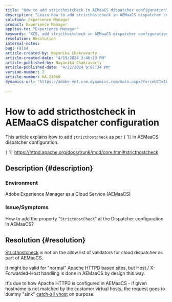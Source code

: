 ```yaml
---
title: "How to add stricthostcheck in AEMaaCS dispatcher configuration"
description: "Learn how to add stricthostcheck in AEMaaCS dispatcher configuration."
solution: Experience Manager
product: Experience Manager
applies-to: "Experience Manager"
keywords: "KCS, add stricthostcheck in AEMaaCS dispatcher configuration, experience manager, cloud"
resolution: Resolution
internal-notes: 
bug: False
article-created-by: Nayanika Chakravarty
article-created-date: "4/19/2024 3:46:13 PM"
article-published-by: Nayanika Chakravarty
article-published-date: "4/22/2024 9:07:34 PM"
version-number: 2
article-number: KA-24069
dynamics-url: "https://adobe-ent.crm.dynamics.com/main.aspx?forceUCI=1&pagetype=entityrecord&etn=knowledgearticle&id=2b182eee-63fe-ee11-a1ff-6045bd0065f9"

---
```

# How to add stricthostcheck in AEMaaCS dispatcher configuration


This article explains how to add `stricthostcheck` as per `[` 1`]`  in AEMaaCS dispatcher configuration.

`[` 1`]`  https://httpd.apache.org/docs/trunk/mod/core.html#stricthostcheck

## Description {#description}


### Environment

Adobe Experience Manager as a Cloud Service (AEMaaCS)

### Issue/Symptoms

How to add the property “`StrictHostCheck`” at the Dispatcher configuration in AEMaaCS?


## Resolution {#resolution}


[Stricthostcheck](https://httpd.apache.org/docs/trunk/mod/core.html#stricthostcheck) is not on the allow list of validators for cloud dispatcher as part of AEMaaCS.

It might be valid for "normal" Apache HTTPD based sites, but Host / X-Forwarded-Host handling is done in AEMaaCS by design this way.

It's due to how Apache HTTPD is configured in AEMaaCS - if given hostname is not matched by the customer virtual hosts, the request goes to dummy "sink" [catch-all vhost](https://github.com/adobe/aem-project-archetype/blob/develop/src/main/archetype/dispatcher.cloud/src/conf.d/dispatcher_vhost.conf#L277-L307) on purpose.
